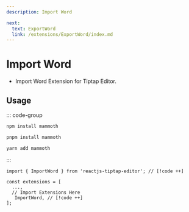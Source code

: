 ```yaml
---
description: Import Word

next:
  text: ExportWord
  link: /extensions/ExportWord/index.md
---
```


# Import Word

- Import Word Extension for Tiptap Editor.

## Usage

::: code-group

```sh [npm]
npm install mammoth
```

```sh [pnpm]
pnpm install mammoth
```

```sh [yarn]
yarn add mammoth
```

:::

```tsx
import { ImportWord } from 'reactjs-tiptap-editor'; // [!code ++]

const extensions = [
  ...,
  // Import Extensions Here
   ImportWord, // [!code ++]
];
```
